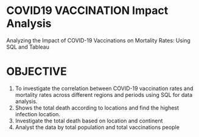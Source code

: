 # COVID19 VACCINATION Impact Analysis

Analyzing the Impact of COVID-19 Vaccinations on Mortality Rates: Using SQL and Tableau

# OBJECTIVE
1. To investigate the correlation between COVID-19 vaccination rates and mortality rates across different regions and periods using SQL for data analysis.
2. Shows the total death according to locations and find the highest infection location.
3. Investigate the total death based on location and continent
4. Analyst the data by total population and total vaccinations people

